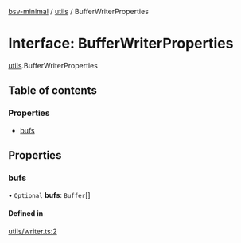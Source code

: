 [bsv-minimal](../README.md) / [utils](../modules/utils.md) / BufferWriterProperties

# Interface: BufferWriterProperties

[utils](../modules/utils.md).BufferWriterProperties

## Table of contents

### Properties

- [bufs](utils.BufferWriterProperties.md#bufs)

## Properties

### bufs

• `Optional` **bufs**: `Buffer`[]

#### Defined in

[utils/writer.ts:2](https://github.com/kevinejohn/bsv-minimal/blob/e0eff02/src/utils/writer.ts#L2)
